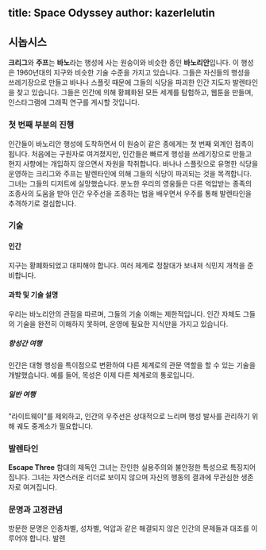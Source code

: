 title: Space Odyssey
author: kazerlelutin
---
## 시놉시스
**크리그**와 **주프**는 **바노**라는 행성에 사는 원숭이와 비슷한 종인 **바노리안**입니다. 이 행성은 1960년대의 지구와 비슷한 기술 수준을 가지고 있습니다.
그들은 자신들의 행성을 쓰레기장으로 만들고 바나나 스플릿 때문에 그들의 식당을 파괴한 인간 지도자 발렌타인을 찾고 있습니다. 그들은 인간에 의해 황폐화된 모든 세계를 탐험하고, 웹툰을 만들며, 인스타그램에 그래픽 연구를 게시할 것입니다.

### 첫 번째 부분의 진행
인간들이 바노리안 행성에 도착하면서 이 원숭이 같은 종에게는 첫 번째 외계인 접촉이 됩니다. 처음에는 구원자로 여겨졌지만, 인간들은 빠르게 행성을 쓰레기장으로 만들고 현지 사항에는 개입하지 않으면서 자원을 착취합니다. 바나나 스플릿으로 유명한 식당을 운영하는 크리그와 주프는 발렌타인에 의해 그들의 식당이 파괴되는 것을 목격합니다. 그녀는 그들의 디저트에 실망했습니다. 분노한 우리의 영웅들은 다른 억압받는 종족의 조종사의 도움을 받아 인간 우주선을 조종하는 법을 배우면서 우주를 통해 발렌타인을 추격하기로 결심합니다.

### 기술
#### 인간
지구는 황폐화되었고 대피해야 합니다. 여러 체계로 정찰대가 보내져 식민지 개척을 준비합니다.

#### 과학 및 기술 설명
우리는 바노리안의 관점을 따르며, 그들의 기술 이해는 제한적입니다. 인간 자체도 그들의 기술을 완전히 이해하지 못하며, 운영에 필요한 지식만을 가지고 있습니다.

##### 항성간 여행
인간은 대형 행성을 특이점으로 변환하여 다른 체계로의 관문 역할을 할 수 있는 기술을 개발했습니다. 예를 들어, 목성은 이제 다른 체계로의 통로입니다.

##### 일반 여행
"라이트웨이"를 제외하고, 인간의 우주선은 상대적으로 느리며 행성 발사를 관리하기 위해 궤도 중계소가 필요합니다.

### 발렌타인
**Escape Three** 함대의 제독인 그녀는 잔인한 실용주의와 불안정한 특성으로 특징지어집니다. 그녀는 자연스러운 리더로 보이지 않으며 자신의 행동의 결과에 무관심한 생존자로 여겨집니다.

### 문명과 고정관념
방문한 문명은 인종차별, 성차별, 억압과 같은 해결되지 않은 인간의 문제들과 대조를 이루어야 합니다. 발렌
